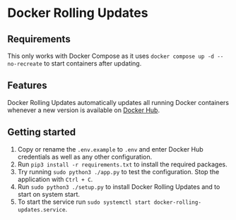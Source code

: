 # Docker Rolling Updates
## Requirements
This only works with Docker Compose as it uses `docker compose up -d --no-recreate` to start containers after updating.

## Features
Docker Rolling Updates automatically updates all running Docker containers whenever a new version is available on [Docker Hub](https://hub.docker.com/).

## Getting started
1. Copy or rename the `.env.example` to `.env` and enter Docker Hub credentials as well as any other configuration.
2. Run `pip3 install -r requirements.txt` to install the required packages.
3. Try running `sudo python3 ./app.py` to test the configuration. Stop the application with `Ctrl + C`.
4. Run `sudo python3 ./setup.py` to install Docker Rolling Updates and to start on system start.
5. To start the service run `sudo systemctl start docker-rolling-updates.service`.